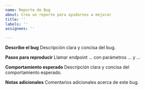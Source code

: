 ```yaml
---
name: Reporte de Bug
about: Crea un reporte para ayudarnos a mejorar
title: ''
labels: ''
assignees: ''

---
```


**Describe el bug**
Descripción clara y concisa del bug.

**Pasos para reproducir**
Llamar endpoint ... con parámetros ... y ...

**Comportamiento esperado**
Descripción clara y concisa del comportamiento esperado.

**Notas adicionales**
Comentarios adicionales acerca de este bug.
